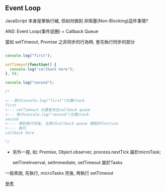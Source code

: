 ##  Event Loop

JavaScript 本身是單執行緒, 但如何做到 非阻塞(Non-Blocking)這件事情?

ANS: Event Loop(事件迴圈) + Callback Queue

當如 setTimeout, Promise 之非同步的行為時, 會先執行同步的部分

```js

console.log("first");

setTimeout(function() {
  console.log("callback here");
}, 0);

console.log("second");

/*

<---執行console.log("first")位置stack
first
<--- setTimeout 位置會先在callback queue
<--- 執行console.log("second")位置stack
second
<---- 等到執行完後, 在執行callback queue 裡面的function 
<---- 執行
callback here

*/

```

* 另外一提, 如: Promise, Object.observer, process.nextTick 屬於microTask;
 
  setTimeInverval, setImmediate, setTimeout 屬於Tasks

一般來說, 先執行, microTasks 完後, 再執行 setTimeout

[參考](https://jakearchibald.com/2015/tasks-microtasks-queues-and-schedules/)


